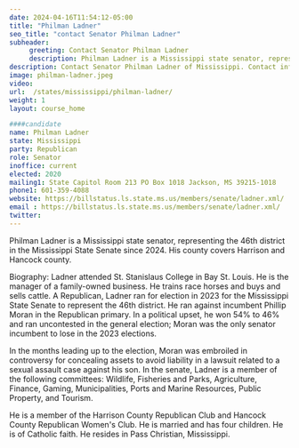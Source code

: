 ```yaml
---
date: 2024-04-16T11:54:12-05:00
title: "Philman Ladner"
seo_title: "contact Senator Philman Ladner"
subheader:
     greeting: Contact Senator Philman Ladner
     description: Philman Ladner is a Mississippi state senator, representing the 46th district in the Mississippi State Senate since 2024. His county covers Harrison and Hancock county.
description: Contact Senator Philman Ladner of Mississippi. Contact information for Philman Ladner includes email address, phone number, and mailing address.
image: philman-ladner.jpeg
video:
url:  /states/mississippi/philman-ladner/
weight: 1
layout: course_home

####candidate
name: Philman Ladner
state: Mississippi
party: Republican
role: Senator
inoffice: current
elected: 2020
mailing1: State Capitol Room 213 PO Box 1018 Jackson, MS 39215-1018
phone1: 601-359-4088
website: https://billstatus.ls.state.ms.us/members/senate/ladner.xml/
email : https://billstatus.ls.state.ms.us/members/senate/ladner.xml/
twitter:
---
```


Philman Ladner is a Mississippi state senator, representing the 46th district in the Mississippi State Senate since 2024. His county covers Harrison and Hancock county.

Biography:
Ladner attended St. Stanislaus College in Bay St. Louis. He is the manager of a family-owned business. He trains race horses and buys and sells cattle. A Republican, Ladner ran for election in 2023 for the Mississippi State Senate to represent the 46th district. He ran against incumbent Phillip Moran in the Republican primary. In a political upset, he won 54% to 46% and ran uncontested in the general election; Moran was the only senator incumbent to lose in the 2023 elections.

In the months leading up to the election, Moran was embroiled in controversy for concealing assets to avoid liability in a lawsuit related to a sexual assault case against his son. In the senate, Ladner is a member of the following committees: Wildlife, Fisheries and Parks, Agriculture, Finance, Gaming, Municipalities, Ports and Marine Resources, Public Property, and Tourism.

He is a member of the Harrison County Republican Club and Hancock County Republican Women's Club. He is married and has four children. He is of Catholic faith. He resides in Pass Christian, Mississippi.
